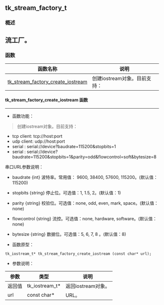 ## tk\_stream\_factory\_t
### 概述
流工厂。
----------------------------------
### 函数
<p id="tk_stream_factory_t_methods">

| 函数名称 | 说明 | 
| -------- | ------------ | 
| <a href="#tk_stream_factory_t_tk_stream_factory_create_iostream">tk\_stream\_factory\_create\_iostream</a> | 创建iostream对象。目前支持： |
#### tk\_stream\_factory\_create\_iostream 函数
-----------------------

* 函数功能：

> <p id="tk_stream_factory_t_tk_stream_factory_create_iostream">创建iostream对象。目前支持：
* tcp client: tcp://host:port
* udp client: udp://host:port
* serial    : serial://device?baudrate=115200&stopbits=1
* serial    : serial://device?baudrate=115200&stopbits=1&parity=odd&flowcontrol=soft&bytesize=8

串口URL参数说明：
* baudrate {int} 波特率。常用值： 9600, 38400, 57600, 115200。(默认值：115200)
* stopbits {string} 停止位。可选值：1, 1.5, 2。(默认值：1)
* parity {string} 校验位。可选值：none, odd, even, mark, space。(默认值：none)
* flowcontrol {string} 流控。可选值：none, hardware, software。(默认值：none)
* bytesize {string} 数据位。可选值：5, 6, 7, 8 。(默认值：8)

* 函数原型：

```
tk_iostream_t* tk_stream_factory_create_iostream (const char* url);
```

* 参数说明：

| 参数 | 类型 | 说明 |
| -------- | ----- | --------- |
| 返回值 | tk\_iostream\_t* | 返回iostream对象。 |
| url | const char* | URL。 |
